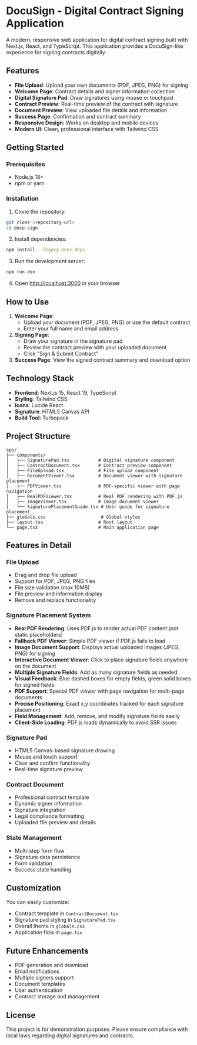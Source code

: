 # DocuSign - Digital Contract Signing Application

A modern, responsive web application for digital contract signing built with Next.js, React, and TypeScript. This application provides a DocuSign-like experience for signing contracts digitally.

## Features

- **File Upload**: Upload your own documents (PDF, JPEG, PNG) for signing
- **Welcome Page**: Contract details and signer information collection
- **Digital Signature Pad**: Draw signatures using mouse or touchpad
- **Contract Preview**: Real-time preview of the contract with signature
- **Document Preview**: View uploaded file details and information
- **Success Page**: Confirmation and contract summary
- **Responsive Design**: Works on desktop and mobile devices
- **Modern UI**: Clean, professional interface with Tailwind CSS

## Getting Started

### Prerequisites

- Node.js 18+ 
- npm or yarn

### Installation

1. Clone the repository:
```bash
git clone <repository-url>
cd docu-sign
```

2. Install dependencies:
```bash
npm install --legacy-peer-deps
```

3. Run the development server:
```bash
npm run dev
```

4. Open [http://localhost:3000](http://localhost:3000) in your browser

## How to Use

1. **Welcome Page**: 
   - Upload your document (PDF, JPEG, PNG) or use the default contract
   - Enter your full name and email address
2. **Signing Page**: 
   - Draw your signature in the signature pad
   - Review the contract preview with your uploaded document
   - Click "Sign & Submit Contract"
3. **Success Page**: View the signed contract summary and download option

## Technology Stack

- **Frontend**: Next.js 15, React 19, TypeScript
- **Styling**: Tailwind CSS
- **Icons**: Lucide React
- **Signature**: HTML5 Canvas API
- **Build Tool**: Turbopack

## Project Structure

```
app/
├── components/
│   ├── SignaturePad.tsx           # Digital signature component
│   ├── ContractDocument.tsx       # Contract preview component
│   ├── FileUpload.tsx             # File upload component
│   ├── DocumentViewer.tsx         # Document viewer with signature placement
│   ├── PDFViewer.tsx              # PDF-specific viewer with page navigation
│   ├── RealPDFViewer.tsx          # Real PDF rendering with PDF.js
│   ├── ImageViewer.tsx            # Image document viewer
│   └── SignaturePlacementGuide.tsx # User guide for signature placement
├── globals.css                     # Global styles
├── layout.tsx                     # Root layout
└── page.tsx                       # Main application page
```

## Features in Detail

### File Upload
- Drag and drop file upload
- Support for PDF, JPEG, PNG files
- File size validation (max 10MB)
- File preview and information display
- Remove and replace functionality

### Signature Placement System
- **Real PDF Rendering**: Uses PDF.js to render actual PDF content (not static placeholders)
- **Fallback PDF Viewer**: Simple PDF viewer if PDF.js fails to load
- **Image Document Support**: Displays actual uploaded images (JPEG, PNG) for signing
- **Interactive Document Viewer**: Click to place signature fields anywhere on the document
- **Multiple Signature Fields**: Add as many signature fields as needed
- **Visual Feedback**: Blue dashed boxes for empty fields, green solid boxes for signed fields
- **PDF Support**: Special PDF viewer with page navigation for multi-page documents
- **Precise Positioning**: Exact x,y coordinates tracked for each signature placement
- **Field Management**: Add, remove, and modify signature fields easily
- **Client-Side Loading**: PDF.js loads dynamically to avoid SSR issues

### Signature Pad
- HTML5 Canvas-based signature drawing
- Mouse and touch support
- Clear and confirm functionality
- Real-time signature preview

### Contract Document
- Professional contract template
- Dynamic signer information
- Signature integration
- Legal compliance formatting
- Uploaded file preview and details

### State Management
- Multi-step form flow
- Signature data persistence
- Form validation
- Success state handling

## Customization

You can easily customize:
- Contract template in `ContractDocument.tsx`
- Signature pad styling in `SignaturePad.tsx`
- Overall theme in `globals.css`
- Application flow in `page.tsx`

## Future Enhancements

- PDF generation and download
- Email notifications
- Multiple signers support
- Document templates
- User authentication
- Contract storage and management

## License

This project is for demonstration purposes. Please ensure compliance with local laws regarding digital signatures and contracts.
